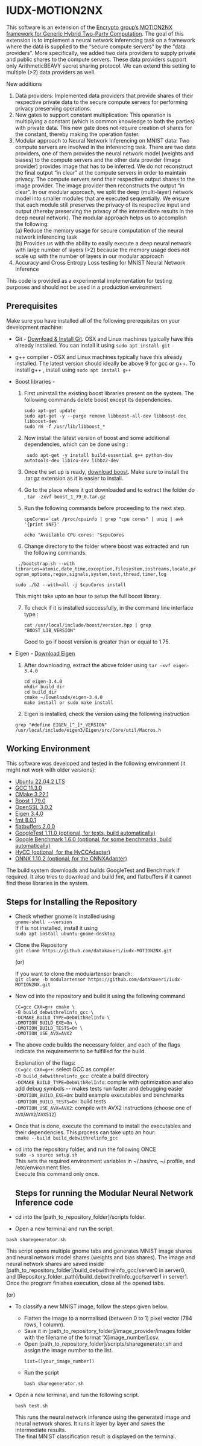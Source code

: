# IUDX-MOTION2NX 

This software is an extension of the [Encrypto group’s MOTION2NX framework for Generic Hybrid Two-Party
Computation](https://github.com/encryptogroup/MOTION2NX). The goal of this extension is to implement a neural network
inferencing task on a framework where the data is supplied to the “secure compute servers” by the “data providers”. More
specifically, we added two data providers to supply private and public shares to the compute servers. These data providers
support only ArithmeticBEAVY secret sharing protocol. We can extend this setting to multiple (>2) data providers as well.

New additions
1. Data providers: Implemented data providers that provide shares of their respective private data to the secure compute
servers for performing privacy preserving operations.
2. New gates to support constant multiplication: This operation is multiplying a constant (which is common knowledge to
both the parties) with private data. This new gate does not require creation of shares for the constant, thereby making the
operation faster.
3. Modular approach to Neural Network Inferencing on MNIST data: Two compute servers are involved in the inferencing
task. There are two data providers, one of them provides the neural network model (weights and biases) to the compute
servers and the other data provider (Image provider) provides image that has to be inferred. We do not reconstruct the final
output “in clear” at the compute servers in order to maintain privacy. The compute servers send their respective output shares
to the image provider. The image provider then reconstructs the output “in clear”.
In our modular approach, we split the deep (multi-layer) network model into smaller modules that are executed sequentially.
We ensure that each module still preserves the privacy of its respective input and output (thereby preserving the privacy of
the intermediate results in the deep neural network). The modular approach helps us to accomplish the following: \
(a) Reduce the memory usage for secure computation of the neural network inferencing task \
(b) Provides us with the ability to easily execute a deep neural network with large number of layers (>2) because the
memory usage does not scale up with the number of layers in our modular approach 
4. Accuracy and Cross Entropy Loss testing for MNIST Neural Network Inference 


This code is provided as a experimental implementation for testing purposes and should not be used in a production environment. 

## Prerequisites
Make sure you have installed all of the following prerequisites on your development machine:
* Git - [Download & Install Git](https://git-scm.com/downloads). OSX and Linux machines typically have this already installed. You can install it using 
```sudo apt install git```

* g++ compiler - OSX and Linux machines typically have this already installed. The latest version should ideally be above 9 for gcc or g++. To install g++ ,   install using ```sudo apt install g++```
* Boost libraries - 

    1. First uninstall the existing boost libraries present on the system. The following commands delete boost except its dependencies. 
    	
       ```sudo apt-get update ```  \
       ```sudo apt-get -y --purge remove libboost-all-dev libboost-doc libboost-dev ``` \
       ```sudo rm -f /usr/lib/libboost_* ``` 
 
       
    2. Now install the latest version of boost and some additional dependencies, which can be done using :    
    
       ``` sudo apt-get -y install build-essential g++ python-dev autotools-dev libicu-dev libbz2-dev```
    
    3. Once the set up is ready, [ download boost](https://www.boost.org/users/history/version_1_79_0.html). Make sure to install the .tar.gz extension as it is easier to install.
   
    4. Go to the place where it got downloaded and to extract the folder do , ```tar -zxvf boost_1_79_0.tar.gz```
    
    5. Run the following commands before proceeding to the next step.

		```cpuCores=`cat /proc/cpuinfo | grep "cpu cores" | uniq | awk '{print $NF}'```

		```echo "Available CPU cores: "$cpuCores```
   
    6. Change directory to the folder where boost was extracted and run the following commands. 

	``` ./bootstrap.sh --with libraries=atomic,date_time,exception,filesystem,iostreams,locale,program_options,regex,signals,system,test,thread,timer,log```

	``` sudo ./b2 --with=all -j $cpuCores install ```
	
	This might take upto an hour to setup the full boost library.
    
    7. To check if it is installed successfully, in the command line interface type :
    
       	```cat /usr/local/include/boost/version.hpp | grep "BOOST_LIB_VERSION" ``` 
    
       Good to go if boost version is greater than or equal to 1.75.
    
* Eigen - [Download Eigen](https://gitlab.com/libeigen/eigen/-/archive/3.4.0/eigen-3.4.0.tar.bz2)

  1. After downloading, extract the above folder using ```tar -xvf eigen-3.4.0```
		```
		cd eigen-3.4.0
		mkdir build_dir
		cd build_dir
		cmake ~/Downloads/eigen-3.4.0
		make install or sudo make install
		```
		
  2. Eigen is installed, check the version using the following instruction 

 	```grep "#define EIGEN_[^_]*_VERSION" /usr/local/include/eigen3/Eigen/src/Core/util/Macros.h```

 

## Working Environment


This software was developed and tested in the following environment (it might not work with older versions):

- [Ubuntu 22.04.2 LTS](https://ubuntu.com/download/desktop)
- [GCC 11.3.0](https://gcc.gnu.org/) 
- [CMake 3.22.1](https://cmake.org/)
- [Boost 1.79.0](https://www.boost.org/users/history/version_1_79_0.html)
- [OpenSSL 3.0.2](https://openssl.org/)
- [Eigen 3.4.0](https://eigen.tuxfamily.org/)
- [fmt 8.0.1](https://github.com/fmtlib/fmt)
- [flatbuffers 2.0.0](https://github.com/google/flatbuffers)
- [GoogleTest 1.11.0 (optional, for tests, build automatically)](https://github.com/google/googletest)
- [Google Benchmark 1.6.0 (optional, for some benchmarks, build automatically)](https://github.com/google/benchmark)
- [HyCC (optional, for the HyCCAdapter)](https://gitlab.com/securityengineering/HyCC)
- [ONNX 1.10.2 (optional, for the ONNXAdapter)](https://github.com/onnx/onnx)

The build system downloads and builds GoogleTest and Benchmark if required.
It also tries to download and build fmt, and flatbuffers if it cannot find these libraries in the system.



## Steps for Installing the Repository

 - Check whether gnome is installed using \
   ```gnome-shell --version```\
   If if is not installed, install it using\
   ```sudo apt install ubuntu-gnome-desktop```
 - Clone the Repository\
   ```git clone https://github.com/datakaveri/iudx-MOTION2NX.git ```
   
   (or)
	
   If you want to clone the modulartensor branch:\
   ```git clone -b modulartensor https://github.com/datakaveri/iudx-MOTION2NX.git ```
- Now cd into the repository and build it using the following command

  ```
  CC=gcc CXX=g++ cmake \
  -B build_debwithrelinfo_gcc \
  -DCMAKE_BUILD_TYPE=DebWithRelInfo \
  -DMOTION_BUILD_EXE=On \
  -DMOTION_BUILD_TESTS=On \
  -DMOTION_USE_AVX=AVX2
  ```
- The above code builds the necessary folder, and each of the flags indicate the requirements to be fulfilled for the build.
 
  Explanation of the flags:\
          `CC=gcc CXX=g++`: select GCC as compiler\
          `-B build_debwithrelinfo_gcc`: create a build directory\
          `-DCMAKE_BUILD_TYPE=DebWithRelInfo`: compile with optimization and also add debug symbols -- makes tests run faster and debugging easier\
          `-DMOTION_BUILD_EXE=On`: build example executables and benchmarks\
          `-DMOTION_BUILD_TESTS=On`: build tests\
          `-DMOTION_USE_AVX=AVX2`: compile with AVX2 instructions (choose one of `AVX`/`AVX2`/`AVX512`)


- Once that is done, execute the command to install the executables and their dependencies. This process can take upto an hour:\
  ```cmake --build build_debwithrelinfo_gcc```
  
- cd into the repository folder, and run the following ONCE\
  ```sudo -s source setup.sh ```\
  This sets the required environment variables in ~/.bashrc, ~/.profile, and /etc/environment files.\
  Execute this command only once.
  
  
  ## Steps for running the Modular Neural Network Inference code
  
- cd into the [path_to_repository_folder]/scripts folder.
 - Open a new terminal and run the script.
  ```
  bash sharegenerator.sh
  ```
  
 This script opens multiple gnome tabs and generates MNIST image shares and neural network model shares (weights and bias      shares). The image and neural network shares are saved inside [path_to_repository_folder]/build_debwithrelinfo_gcc/server0 in   server0, and [Repository_folder_path]/build_debwithrelinfo_gcc/server1 in server1. Once the program finishes execution, close  all the opened tabs.
  
  
 (or)
 
 
 - To classify a new MNIST image, follow the steps given below.
	- Flatten the image to a normalised (between 0 to 1) pixel vector (784 rows, 1 column).
	- Save it in [path_to_repository_folder]/image_provider/images folder with the filename of the format ‘X[image_number].csv.
	- Open [path_to_repository_folder]/scripts/sharegenerator.sh and assign the image number to the list. 
     	```
      	list=([your_image_number])
        ```
    - Run the script 
      ```
      bash sharegenerator.sh
      ```

- Open a new terminal, and run the following script.
  ```
  bash test.sh
  ```
  This runs the neural network inference using the generated image and neural network shares. It runs it layer by layer and saves the intermediate results. \
  The final MNIST classification result is displayed on the terminal.  

